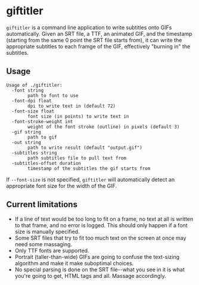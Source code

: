 # giftitler

`giftitler` is a command line application to write subtitles onto GIFs automatically. Given an SRT file, a TTF, an animated
GIF, and the timestamp (starting from the same 0 point the SRT file starts from), it can write the appropriate subtitles to
each framge of the GIF, effectively "burning in" the subtitles.

## Usage

```
Usage of ./giftitler:
  -font string
    	path to font to use
  -font-dpi float
    	dpi to write text in (default 72)
  -font-size float
    	font size (in points) to write text in
  -font-stroke-weight int
    	weight of the font stroke (outline) in pixels (default 3)
  -gif string
    	path to gif
  -out string
    	path to write result (default "output.gif")
  -subtitles string
    	path subtitles file to pull text from
  -subtitles-offset duration
    	timestamp of the subtitles the gif starts from
```

If `--font-size` is not specified, `giftitler` will automatically detect an appropriate font size for the width of the GIF.

## Current limitations

* If a line of text would be too long to fit on a frame, no text at all is written to that frame, and no error is logged. This
  should only happen if a font size is manually specified.
* Some SRT files that try to fit too much text on the screen at once may need some massaging.
* Only TTF fonts are supported.
* Portrait (taller-than-wide) GIFs are going to confuse the text-sizing algorithm and make it make suboptimal choices.
* No special parsing is done on the SRT file--what you see in it is what you're going to get, HTML tags and all. Massage
  accordingly.
